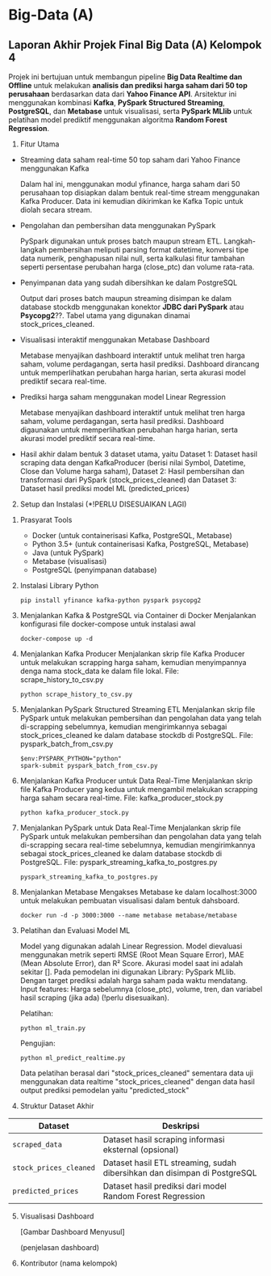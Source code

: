 # Big-Data (A)
## Laporan Akhir Projek Final Big Data (A) Kelompok 4

Projek ini bertujuan untuk membangun pipeline **Big Data Realtime dan Offline** untuk melakukan **analisis dan prediksi harga saham dari 50 top perusahaan** berdasarkan data dari **Yahoo Finance API**. Arsitektur ini menggunakan kombinasi **Kafka**, **PySpark Structured Streaming**, **PostgreSQL**, dan **Metabase** untuk visualisasi, serta **PySpark MLlib** untuk pelatihan model prediktif menggunakan algoritma **Random Forest Regression**.

1. Fitur Utama

- Streaming data saham real-time 50 top saham dari Yahoo Finance menggunakan Kafka

  Dalam hal ini, menggunakan modul yfinance, harga saham dari 50 perusahaan top disiapkan dalam bentuk real-time stream menggunakan Kafka Producer. Data ini kemudian dikirimkan ke Kafka Topic untuk diolah secara stream.
  
- Pengolahan dan pembersihan data menggunakan PySpark

   PySpark digunakan untuk proses batch maupun stream ETL. Langkah-langkah pembersihan meliputi parsing format datetime, konversi tipe data numerik, penghapusan nilai null, serta kalkulasi fitur tambahan seperti persentase perubahan harga (close_ptc) dan volume rata-rata.
  
- Penyimpanan data yang sudah dibersihkan ke dalam PostgreSQL

  Output dari proses batch maupun streaming disimpan ke dalam database stockdb menggunakan konektor **JDBC dari PySpark** atau **Psycopg2**??. Tabel utama yang digunakan dinamai stock_prices_cleaned.
  
- Visualisasi interaktif menggunakan Metabase Dashboard

  Metabase menyajikan dashboard interaktif untuk melihat tren harga saham, volume perdagangan, serta hasil prediksi. Dashboard dirancang untuk memperlihatkan perubahan harga harian, serta akurasi model prediktif secara real-time.
  
- Prediksi harga saham menggunakan model Linear Regression

  Metabase menyajikan dashboard interaktif untuk melihat tren harga saham, volume perdagangan, serta hasil prediksi. Dashboard digaunakan untuk memperlihatkan perubahan harga harian, serta akurasi model prediktif secara real-time.
  
- Hasil akhir dalam bentuk 3 dataset utama, yaitu Dataset 1: Dataset hasil scraping data dengan KafkaProducer (berisi nilai Symbol, Datetime, Close dan Volume harga saham), Dataset 2: Hasil pembersihan dan transformasi dari PySpark (stock_prices_cleaned) dan Dataset 3: Dataset hasil prediksi model ML (predicted_prices)

2. Setup dan Instalasi (*!PERLU DISESUAIKAN LAGI)

 1) Prasyarat Tools
    - Docker (untuk containerisasi Kafka, PostgreSQL, Metabase)
    - Python 3.5+ (untuk containerisasi Kafka, PostgreSQL, Metabase)
    - Java (untuk PySpark)
    - Metabase (visualisasi)
    - PostgreSQL (penyimpanan database)
 2) Instalasi Library Python
    ```
    pip install yfinance kafka-python pyspark psycopg2
    ```
 3) Menjalankan Kafka & PostgreSQL via Container di Docker
    Menjalankan konfigurasi file docker-compose untuk instalasi awal
    ```
    docker-compose up -d
    ```
 4) Menjalankan Kafka Producer
    Menjalankan skrip file Kafka Producer untuk melakukan scrapping harga saham, kemudian menyimpannya denga nama stock_data ke dalam file lokal. File: scrape_history_to_csv.py
    
    ```
    python scrape_history_to_csv.py
    ```
    
 5) Menjalankan PySpark Structured Streaming ETL
    Menjalankan skrip file PySpark untuk melakukan pembersihan dan pengolahan data yang telah di-scrapping sebelumnya, kemudian mengirimkannya sebagai stock_prices_cleaned ke dalam database stockdb di PostgreSQL. File: pyspark_batch_from_csv.py
    ```
    $env:PYSPARK_PYTHON="python"
    spark-submit pyspark_batch_from_csv.py
    ```
  6) Menjalankan Kafka Producer untuk Data Real-Time
     Menjalankan skrip file Kafka Producer yang kedua untuk mengambil melakukan scrapping harga saham secara real-time. File: kafka_producer_stock.py
     ```
     python kafka_producer_stock.py
     ```
     
  7) Menjalankan PySpark untuk Data Real-Time
     Menjalankan skrip file PySpark untuk melakukan pembersihan dan pengolahan data yang telah di-scrapping secara real-time sebelumnya, kemudian mengirimkannya sebagai stock_prices_cleaned ke dalam database stockdb di PostgreSQL. File: pyspark_streaming_kafka_to_postgres.py
     ```
     pyspark_streaming_kafka_to_postgres.py
     ```
     
  8) Menjalankan Metabase
     Mengakses Metabase ke dalam localhost:3000 untuk melakukan pembuatan visualisasi dalam bentuk dahsboard.
     ```
     docker run -d -p 3000:3000 --name metabase metabase/metabase
     ```
     
3. Pelatihan dan Evaluasi Model ML

   Model yang digunakan adalah Linear Regression. Model dievaluasi menggunakan metrik seperti RMSE (Root Mean Square Error), MAE (Mean Absolute Error), dan R² Score. Akurasi model saat ini adalah sekitar [].
   Pada pemodelan ini digunakan Library: PySpark MLlib. Dengan target prediksi adalah harga saham pada waktu mendatang. Input features: Harga sebelumnya (close_ptc), volume, tren, dan variabel hasil scraping (jika ada) (!perlu disesuaikan).

   Pelatihan:
   ```
   python ml_train.py
   ```
   Pengujian:
   ```
   python ml_predict_realtime.py
   ```

   Data pelatihan berasal dari "stock_prices_cleaned" sementara data uji menggunakan data realtime "stock_prices_cleaned" dengan data hasil output prediksi pemodelan yaitu "predicted_stock"
   
5. Struktur Dataset Akhir

| Dataset               | Deskripsi                                                                 |
| ----------------------| ------------------------------------------------------------------------- |
|`scraped_data`         | Dataset hasil scraping informasi eksternal (opsional)                     |
|`stock_prices_cleaned` | Dataset hasil ETL streaming, sudah dibersihkan dan disimpan di PostgreSQL | 
| `predicted_prices`    | Dataset hasil prediksi dari model Random Forest Regression                |

5. Visualisasi Dashboard

    [Gambar Dashboard Menyusul]

   (penjelasan dashboard)
   
6. Kontributor
    (nama kelompok)
